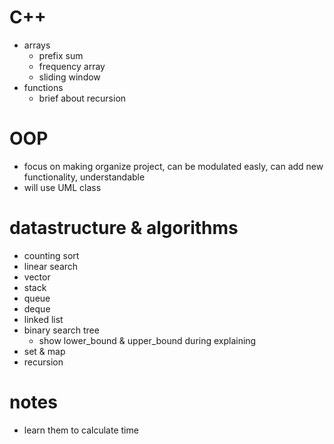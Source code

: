 # C++
- arrays
  - prefix sum
  - frequency array 
  - sliding window
- functions
  - brief about recursion

# OOP
- focus on making organize project, can be modulated easly, can add new functionality, understandable
- will use UML class

# datastructure & algorithms
- counting sort
- linear search
- vector
- stack
- queue
- deque
- linked list
- binary search tree
  - show lower_bound & upper_bound during explaining
- set & map
- recursion 

# notes
- learn them to calculate time
